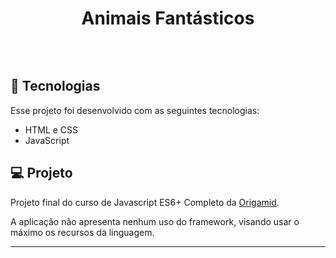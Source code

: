 <h1 align="center"> Animais Fantásticos </h1>

<br>

<p align="center">
  <img alt="" src=".github/animais-fantasticos.gif">
</p>

## 🚀 Tecnologias

Esse projeto foi desenvolvido com as seguintes tecnologias:

- HTML e CSS
- JavaScript

## 💻 Projeto

Projeto final do curso de Javascript ES6+ Completo da  <a href="https://www.origamid.com/" target="_blank"> Origamid</a>.

A aplicação não apresenta nenhum uso do framework, visando usar o máximo os recursos da linguagem.

---
